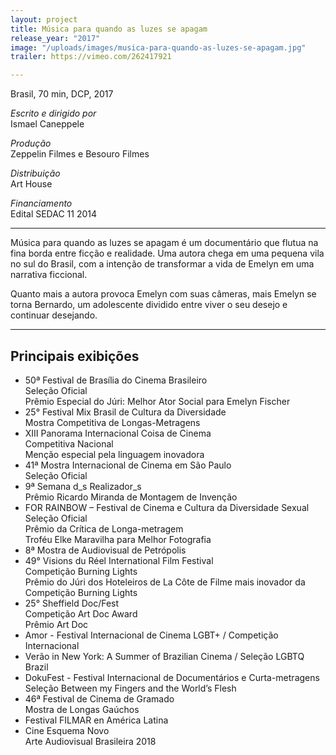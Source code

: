 ```yaml
---
layout: project
title: Música para quando as luzes se apagam
release_year: "2017"
image: "/uploads/images/musica-para-quando-as-luzes-se-apagam.jpg"
trailer: https://vimeo.com/262417921

---
```

Brasil, 70 min, DCP, 2017

_Escrito e dirigido por_  
Ismael Caneppele

_Produção_  
Zeppelin Filmes e Besouro Filmes

_Distribuição_  
Art House

_Financiamento_  
Edital SEDAC 11 2014

***

Música para quando as luzes se apagam é um documentário que flutua na fina borda entre ficção e realidade. Uma autora chega em uma pequena vila no sul do Brasil, com a intenção de transformar a vida de Emelyn em uma narrativa ficcional.

Quanto mais a autora provoca Emelyn com suas câmeras, mais Emelyn se torna Bernardo, um adolescente dividido entre viver o seu desejo e continuar desejando.

***

## Principais exibições

* 50ª Festival de Brasília do Cinema Brasileiro  
  Seleção Oficial  
  Prêmio Especial do Júri: Melhor Ator Social para Emelyn Fischer
* 25° Festival Mix Brasil de Cultura da Diversidade  
  Mostra Competitiva de Longas-Metragens
* XIII Panorama Internacional Coisa de Cinema  
  Competitiva Nacional  
  Menção especial pela linguagem inovadora
* 41ª Mostra Internacional de Cinema em São Paulo  
  Seleção Oficial
* 9ª Semana d_s Realizador_s  
  Prêmio Ricardo Miranda de Montagem de Invenção
* FOR RAINBOW – Festival de Cinema e Cultura da Diversidade Sexual  
  Seleção Oficial  
  Prêmio da Crítica de Longa-metragem  
  Troféu Elke Maravilha para Melhor Fotografia
* 8ª Mostra de Audiovisual de Petrópolis
* 49° Visions du Réel International Film Festival  
  Competição Burning Lights  
  Prêmio do Júri dos Hoteleiros de La Côte de Filme mais inovador da Competição Burning Lights
* 25° Sheffield Doc/Fest  
  Competição Art Doc Award  
  Prêmio Art Doc
* Amor - Festival Internacional de Cinema LGBT+ / Competição Internacional
* Verão in New York: A Summer of Brazilian Cinema / Seleção LGBTQ Brazil
* DokuFest - Festival Internacional de Documentários e Curta-metragens  
  Seleção Between my Fingers and the World’s Flesh
* 46ª Festival de Cinema de Gramado  
  Mostra de Longas Gaúchos
* Festival FILMAR en América Latina
* Cine Esquema Novo  
  Arte Audiovisual Brasileira 2018